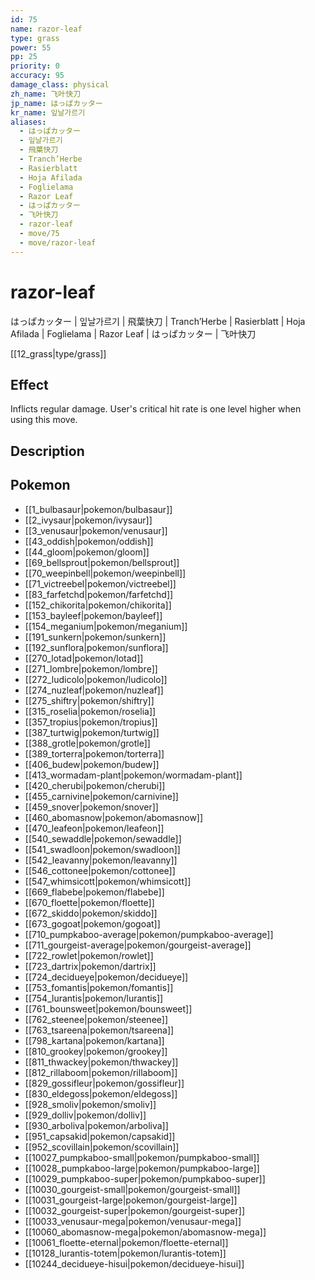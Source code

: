 ```yaml
---
id: 75
name: razor-leaf
type: grass
power: 55
pp: 25
priority: 0
accuracy: 95
damage_class: physical
zh_name: 飞叶快刀
jp_name: はっぱカッター
kr_name: 잎날가르기
aliases:
  - はっぱカッター
  - 잎날가르기
  - 飛葉快刀
  - Tranch’Herbe
  - Rasierblatt
  - Hoja Afilada
  - Foglielama
  - Razor Leaf
  - はっぱカッター
  - 飞叶快刀
  - razor-leaf
  - move/75
  - move/razor-leaf
---
```

# razor-leaf
    
はっぱカッター | 잎날가르기 | 飛葉快刀 | Tranch’Herbe | Rasierblatt | Hoja Afilada | Foglielama | Razor Leaf | はっぱカッター | 飞叶快刀

[[12_grass|type/grass]]

## Effect

Inflicts regular damage.  User's critical hit rate is one level higher when using this move.

## Description



## Pokemon

- [[1_bulbasaur|pokemon/bulbasaur]]
- [[2_ivysaur|pokemon/ivysaur]]
- [[3_venusaur|pokemon/venusaur]]
- [[43_oddish|pokemon/oddish]]
- [[44_gloom|pokemon/gloom]]
- [[69_bellsprout|pokemon/bellsprout]]
- [[70_weepinbell|pokemon/weepinbell]]
- [[71_victreebel|pokemon/victreebel]]
- [[83_farfetchd|pokemon/farfetchd]]
- [[152_chikorita|pokemon/chikorita]]
- [[153_bayleef|pokemon/bayleef]]
- [[154_meganium|pokemon/meganium]]
- [[191_sunkern|pokemon/sunkern]]
- [[192_sunflora|pokemon/sunflora]]
- [[270_lotad|pokemon/lotad]]
- [[271_lombre|pokemon/lombre]]
- [[272_ludicolo|pokemon/ludicolo]]
- [[274_nuzleaf|pokemon/nuzleaf]]
- [[275_shiftry|pokemon/shiftry]]
- [[315_roselia|pokemon/roselia]]
- [[357_tropius|pokemon/tropius]]
- [[387_turtwig|pokemon/turtwig]]
- [[388_grotle|pokemon/grotle]]
- [[389_torterra|pokemon/torterra]]
- [[406_budew|pokemon/budew]]
- [[413_wormadam-plant|pokemon/wormadam-plant]]
- [[420_cherubi|pokemon/cherubi]]
- [[455_carnivine|pokemon/carnivine]]
- [[459_snover|pokemon/snover]]
- [[460_abomasnow|pokemon/abomasnow]]
- [[470_leafeon|pokemon/leafeon]]
- [[540_sewaddle|pokemon/sewaddle]]
- [[541_swadloon|pokemon/swadloon]]
- [[542_leavanny|pokemon/leavanny]]
- [[546_cottonee|pokemon/cottonee]]
- [[547_whimsicott|pokemon/whimsicott]]
- [[669_flabebe|pokemon/flabebe]]
- [[670_floette|pokemon/floette]]
- [[672_skiddo|pokemon/skiddo]]
- [[673_gogoat|pokemon/gogoat]]
- [[710_pumpkaboo-average|pokemon/pumpkaboo-average]]
- [[711_gourgeist-average|pokemon/gourgeist-average]]
- [[722_rowlet|pokemon/rowlet]]
- [[723_dartrix|pokemon/dartrix]]
- [[724_decidueye|pokemon/decidueye]]
- [[753_fomantis|pokemon/fomantis]]
- [[754_lurantis|pokemon/lurantis]]
- [[761_bounsweet|pokemon/bounsweet]]
- [[762_steenee|pokemon/steenee]]
- [[763_tsareena|pokemon/tsareena]]
- [[798_kartana|pokemon/kartana]]
- [[810_grookey|pokemon/grookey]]
- [[811_thwackey|pokemon/thwackey]]
- [[812_rillaboom|pokemon/rillaboom]]
- [[829_gossifleur|pokemon/gossifleur]]
- [[830_eldegoss|pokemon/eldegoss]]
- [[928_smoliv|pokemon/smoliv]]
- [[929_dolliv|pokemon/dolliv]]
- [[930_arboliva|pokemon/arboliva]]
- [[951_capsakid|pokemon/capsakid]]
- [[952_scovillain|pokemon/scovillain]]
- [[10027_pumpkaboo-small|pokemon/pumpkaboo-small]]
- [[10028_pumpkaboo-large|pokemon/pumpkaboo-large]]
- [[10029_pumpkaboo-super|pokemon/pumpkaboo-super]]
- [[10030_gourgeist-small|pokemon/gourgeist-small]]
- [[10031_gourgeist-large|pokemon/gourgeist-large]]
- [[10032_gourgeist-super|pokemon/gourgeist-super]]
- [[10033_venusaur-mega|pokemon/venusaur-mega]]
- [[10060_abomasnow-mega|pokemon/abomasnow-mega]]
- [[10061_floette-eternal|pokemon/floette-eternal]]
- [[10128_lurantis-totem|pokemon/lurantis-totem]]
- [[10244_decidueye-hisui|pokemon/decidueye-hisui]]

